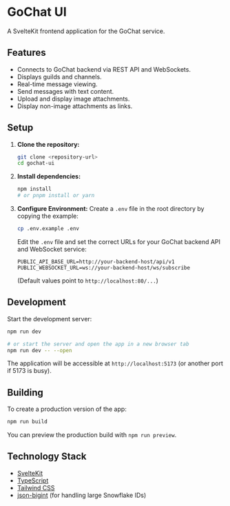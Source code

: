 # GoChat UI

A SvelteKit frontend application for the GoChat service.

## Features

*   Connects to GoChat backend via REST API and WebSockets.
*   Displays guilds and channels.
*   Real-time message viewing.
*   Send messages with text content.
*   Upload and display image attachments.
*   Display non-image attachments as links.

## Setup

1.  **Clone the repository:**
    ```bash
    git clone <repository-url>
    cd gochat-ui
    ```

2.  **Install dependencies:**
    ```bash
    npm install
    # or pnpm install or yarn
    ```

3.  **Configure Environment:**
    Create a `.env` file in the root directory by copying the example:
    ```bash
    cp .env.example .env
    ```
    Edit the `.env` file and set the correct URLs for your GoChat backend API and WebSocket service:
    ```env
    PUBLIC_API_BASE_URL=http://your-backend-host/api/v1
    PUBLIC_WEBSOCKET_URL=ws://your-backend-host/ws/subscribe
    ```
    (Default values point to `http://localhost:80/...`)

## Development

Start the development server:

```bash
npm run dev

# or start the server and open the app in a new browser tab
npm run dev -- --open
```

The application will be accessible at `http://localhost:5173` (or another port if 5173 is busy).

## Building

To create a production version of the app:

```bash
npm run build
```

You can preview the production build with `npm run preview`.

## Technology Stack

*   [SvelteKit](https://kit.svelte.dev/)
*   [TypeScript](https://www.typescriptlang.org/)
*   [Tailwind CSS](https://tailwindcss.com/)
*   [json-bigint](https://github.com/sidorares/json-bigint) (for handling large Snowflake IDs)

